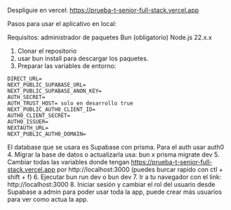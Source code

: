 Despliguie en vercel: https://prueba-t-senior-full-stack.vercel.app

Pasos para usar el aplicativo en local:

Requisitos:
administrador de paquetes Bun (obligatorio)
Node.js 22.x.x

1. Clonar el repositorio 
2. usar bun install para descargar los paquetes.
3. Preparar las variables de entorno:
```DATABASE_URL= ?pgbouncer=true -->usar pgbouncer para evitar problemas cuando se recarga de nuevo
DIRECT_URL=
NEXT_PUBLIC_SUPABASE_URL=
NEXT_PUBLIC_SUPABASE_ANON_KEY=
AUTH_SECRET=
AUTH_TRUST_HOST= solo en desarrollo true
NEXT_PUBLIC_AUTH0_CLIENT_ID=
AUTH0_CLIENT_SECRET=
AUTH0_ISSUER=
NEXTAUTH_URL=
NEXT_PUBLIC_AUTH0_DOMAIN=
```
El database que se usara es Supabase con prisma.
Para el auth usar auth0
4. Migrar la base de datos o actualizarla usa: bun x prisma migrate dev
5. Cambiar todas las variables donde tengan https://prueba-t-senior-full-stack.vercel.app por http://localhost:3000 (puedes burcar rapido con ctl + shift + f)
6. Ejecutar bun run dev o bun dev
7. Ir a tu navegador con el link: http://localhost:3000
8. Iniciar sesión y cambiar el rol del usuario desde Supabase a admin para poder usar toda la app, puede crear más usuarios para ver como actua la app.